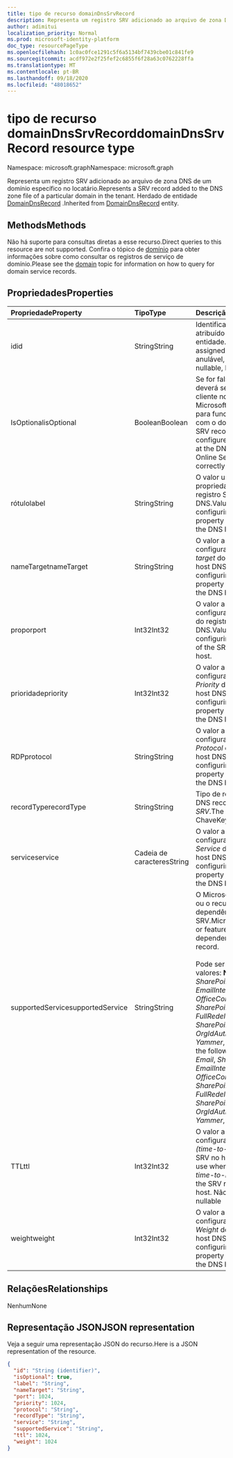 ```yaml
---
title: tipo de recurso domainDnsSrvRecord
description: Representa um registro SRV adicionado ao arquivo de zona DNS de um domínio específico no locatário.
author: adimitui
localization_priority: Normal
ms.prod: microsoft-identity-platform
doc_type: resourcePageType
ms.openlocfilehash: 1c0ac0fce1291c5f6a5134bf7439cbe01c841fe9
ms.sourcegitcommit: acdf972e2f25fef2c6855f6f28a63c0762228ffa
ms.translationtype: MT
ms.contentlocale: pt-BR
ms.lasthandoff: 09/18/2020
ms.locfileid: "48018652"
---
```

# <a name="domaindnssrvrecord-resource-type"></a><span data-ttu-id="c1b2c-103">tipo de recurso domainDnsSrvRecord</span><span class="sxs-lookup"><span data-stu-id="c1b2c-103">domainDnsSrvRecord resource type</span></span>

<span data-ttu-id="c1b2c-104">Namespace: microsoft.graph</span><span class="sxs-lookup"><span data-stu-id="c1b2c-104">Namespace: microsoft.graph</span></span>

<span data-ttu-id="c1b2c-105">Representa um registro SRV adicionado ao arquivo de zona DNS de um domínio específico no locatário.</span><span class="sxs-lookup"><span data-stu-id="c1b2c-105">Represents a SRV record added to the DNS zone file of a particular domain in the tenant.</span></span> <span data-ttu-id="c1b2c-106">Herdado de entidade [DomainDnsRecord](domaindnsrecord.md) .</span><span class="sxs-lookup"><span data-stu-id="c1b2c-106">Inherited from [DomainDnsRecord](domaindnsrecord.md) entity.</span></span>

## <a name="methods"></a><span data-ttu-id="c1b2c-107">Methods</span><span class="sxs-lookup"><span data-stu-id="c1b2c-107">Methods</span></span>
<span data-ttu-id="c1b2c-108">Não há suporte para consultas diretas a esse recurso.</span><span class="sxs-lookup"><span data-stu-id="c1b2c-108">Direct queries to this resource are not supported.</span></span> <span data-ttu-id="c1b2c-109">Confira o tópico de [domínio](domain.md) para obter informações sobre como consultar os registros de serviço de domínio.</span><span class="sxs-lookup"><span data-stu-id="c1b2c-109">Please see the [domain](domain.md) topic for information on how to query for domain service records.</span></span>

## <a name="properties"></a><span data-ttu-id="c1b2c-110">Propriedades</span><span class="sxs-lookup"><span data-stu-id="c1b2c-110">Properties</span></span>
| <span data-ttu-id="c1b2c-111">Propriedade</span><span class="sxs-lookup"><span data-stu-id="c1b2c-111">Property</span></span>     | <span data-ttu-id="c1b2c-112">Tipo</span><span class="sxs-lookup"><span data-stu-id="c1b2c-112">Type</span></span>   |<span data-ttu-id="c1b2c-113">Descrição</span><span class="sxs-lookup"><span data-stu-id="c1b2c-113">Description</span></span>|
|:---------------|:--------|:----------|
|<span data-ttu-id="c1b2c-114">id</span><span class="sxs-lookup"><span data-stu-id="c1b2c-114">id</span></span>|<span data-ttu-id="c1b2c-115">String</span><span class="sxs-lookup"><span data-stu-id="c1b2c-115">String</span></span>| <span data-ttu-id="c1b2c-116">Identificador exclusivo atribuído a esta entidade.</span><span class="sxs-lookup"><span data-stu-id="c1b2c-116">Unique identifier assigned to this entity.</span></span> <span data-ttu-id="c1b2c-117">Não anulável, somente leitura.</span><span class="sxs-lookup"><span data-stu-id="c1b2c-117">Not nullable, Read-only.</span></span>|
|<span data-ttu-id="c1b2c-118">IsOptional</span><span class="sxs-lookup"><span data-stu-id="c1b2c-118">isOptional</span></span>|<span data-ttu-id="c1b2c-119">Boolean</span><span class="sxs-lookup"><span data-stu-id="c1b2c-119">Boolean</span></span>| <span data-ttu-id="c1b2c-120">Se for falso, o registro SRV deverá ser configurado pelo cliente no host DNS do Microsoft Online Services para funcionar corretamente com o domínio.</span><span class="sxs-lookup"><span data-stu-id="c1b2c-120">If false, the SRV record must be configured by the customer at the DNS host for Microsoft Online Services to operate correctly with the domain.</span></span> |
|<span data-ttu-id="c1b2c-121">rótulo</span><span class="sxs-lookup"><span data-stu-id="c1b2c-121">label</span></span>|<span data-ttu-id="c1b2c-122">String</span><span class="sxs-lookup"><span data-stu-id="c1b2c-122">String</span></span>| <span data-ttu-id="c1b2c-123">O valor usado ao configurar a propriedade *Name* do registro SRV no host DNS.</span><span class="sxs-lookup"><span data-stu-id="c1b2c-123">Value used when configuring the *name* property of the SRV record at the DNS host.</span></span> |
|<span data-ttu-id="c1b2c-124">nameTarget</span><span class="sxs-lookup"><span data-stu-id="c1b2c-124">nameTarget</span></span>|<span data-ttu-id="c1b2c-125">String</span><span class="sxs-lookup"><span data-stu-id="c1b2c-125">String</span></span>| <span data-ttu-id="c1b2c-126">O valor a ser usado ao configurar a propriedade *target* do registro SRV no host DNS.</span><span class="sxs-lookup"><span data-stu-id="c1b2c-126">Value to use when configuring the *Target* property of the SRV record at the DNS host.</span></span> |
|<span data-ttu-id="c1b2c-127">propor</span><span class="sxs-lookup"><span data-stu-id="c1b2c-127">port</span></span>|<span data-ttu-id="c1b2c-128">Int32</span><span class="sxs-lookup"><span data-stu-id="c1b2c-128">Int32</span></span>| <span data-ttu-id="c1b2c-129">O valor a ser usado ao configurar a propriedade *Port* do registro SRV no host DNS.</span><span class="sxs-lookup"><span data-stu-id="c1b2c-129">Value to use when configuring the *port* property of the SRV record at the DNS host.</span></span> |
|<span data-ttu-id="c1b2c-130">prioridade</span><span class="sxs-lookup"><span data-stu-id="c1b2c-130">priority</span></span>|<span data-ttu-id="c1b2c-131">Int32</span><span class="sxs-lookup"><span data-stu-id="c1b2c-131">Int32</span></span>| <span data-ttu-id="c1b2c-132">O valor a ser usado ao configurar a propriedade *Priority* do registro SRV no host DNS.</span><span class="sxs-lookup"><span data-stu-id="c1b2c-132">Value to use when configuring the *priority* property of the SRV record at the DNS host.</span></span> |
|<span data-ttu-id="c1b2c-133">RDP</span><span class="sxs-lookup"><span data-stu-id="c1b2c-133">protocol</span></span>|<span data-ttu-id="c1b2c-134">String</span><span class="sxs-lookup"><span data-stu-id="c1b2c-134">String</span></span>| <span data-ttu-id="c1b2c-135">O valor a ser usado ao configurar a propriedade *Protocol* do registro SRV no host DNS.</span><span class="sxs-lookup"><span data-stu-id="c1b2c-135">Value to use when configuring the *protocol* property of the SRV record at the DNS host.</span></span> |
|<span data-ttu-id="c1b2c-136">recordType</span><span class="sxs-lookup"><span data-stu-id="c1b2c-136">recordType</span></span>|<span data-ttu-id="c1b2c-137">String</span><span class="sxs-lookup"><span data-stu-id="c1b2c-137">String</span></span>|  <span data-ttu-id="c1b2c-138">Tipo de registro DNS.</span><span class="sxs-lookup"><span data-stu-id="c1b2c-138">Type of DNS record.</span></span> <span data-ttu-id="c1b2c-139">O valor é sempre *SRV*.</span><span class="sxs-lookup"><span data-stu-id="c1b2c-139">The value is always *Srv*.</span></span> <span data-ttu-id="c1b2c-140">Chave</span><span class="sxs-lookup"><span data-stu-id="c1b2c-140">Key</span></span> |
|<span data-ttu-id="c1b2c-141">service</span><span class="sxs-lookup"><span data-stu-id="c1b2c-141">service</span></span>|<span data-ttu-id="c1b2c-142">Cadeia de caracteres</span><span class="sxs-lookup"><span data-stu-id="c1b2c-142">String</span></span>| <span data-ttu-id="c1b2c-143">O valor a ser usado ao configurar a propriedade *Service* do registro SRV no host DNS.</span><span class="sxs-lookup"><span data-stu-id="c1b2c-143">Value to use when configuring the *service* property of the SRV record at the DNS host.</span></span> |
|<span data-ttu-id="c1b2c-144">supportedService</span><span class="sxs-lookup"><span data-stu-id="c1b2c-144">supportedService</span></span>|<span data-ttu-id="c1b2c-145">String</span><span class="sxs-lookup"><span data-stu-id="c1b2c-145">String</span></span>| <span data-ttu-id="c1b2c-146">O Microsoft Online Services ou o recurso que tem uma dependência neste registro SRV.</span><span class="sxs-lookup"><span data-stu-id="c1b2c-146">Microsoft Online Service or feature that has a dependency on this SRV record.</span></span></br></br><span data-ttu-id="c1b2c-147">Pode ser um dos seguintes valores: **NULL**, *email*, *SharePoint*, *EmailInternalRelayOnly*, *OfficeCommunicationsOnline*, *SharePointDefaultDomain*, *FullRedelegation*, *SharePointPublic*, *OrgIdAuthentication*, *Yammer*, *Intune*</span><span class="sxs-lookup"><span data-stu-id="c1b2c-147">Can be one of the following values: **null**, *Email*, *Sharepoint*, *EmailInternalRelayOnly*, *OfficeCommunicationsOnline*, *SharePointDefaultDomain*, *FullRedelegation*, *SharePointPublic*, *OrgIdAuthentication*, *Yammer*, *Intune*</span></span> |
|<span data-ttu-id="c1b2c-148">TTL</span><span class="sxs-lookup"><span data-stu-id="c1b2c-148">ttl</span></span>|<span data-ttu-id="c1b2c-149">Int32</span><span class="sxs-lookup"><span data-stu-id="c1b2c-149">Int32</span></span>| <span data-ttu-id="c1b2c-150">O valor a ser usado ao configurar a propriedade *TTL (time-to-Live)* do registro SRV no host DNS.</span><span class="sxs-lookup"><span data-stu-id="c1b2c-150">Value to use when configuring the *time-to-live (ttl)* property of the SRV record at the DNS host.</span></span> <span data-ttu-id="c1b2c-151">Não anulável</span><span class="sxs-lookup"><span data-stu-id="c1b2c-151">Not nullable</span></span> |
|<span data-ttu-id="c1b2c-152">weight</span><span class="sxs-lookup"><span data-stu-id="c1b2c-152">weight</span></span>|<span data-ttu-id="c1b2c-153">Int32</span><span class="sxs-lookup"><span data-stu-id="c1b2c-153">Int32</span></span>| <span data-ttu-id="c1b2c-154">O valor a ser usado ao configurar a propriedade *Weight* do registro SRV no host DNS.</span><span class="sxs-lookup"><span data-stu-id="c1b2c-154">Value to use when configuring the *weight* property of the SRV record at the DNS host.</span></span> |

## <a name="relationships"></a><span data-ttu-id="c1b2c-155">Relações</span><span class="sxs-lookup"><span data-stu-id="c1b2c-155">Relationships</span></span>
<span data-ttu-id="c1b2c-156">Nenhum</span><span class="sxs-lookup"><span data-stu-id="c1b2c-156">None</span></span>


## <a name="json-representation"></a><span data-ttu-id="c1b2c-157">Representação JSON</span><span class="sxs-lookup"><span data-stu-id="c1b2c-157">JSON representation</span></span>
<span data-ttu-id="c1b2c-158">Veja a seguir uma representação JSON do recurso.</span><span class="sxs-lookup"><span data-stu-id="c1b2c-158">Here is a JSON representation of the resource.</span></span>

<!-- {
  "blockType": "resource",
  "baseType": "microsoft.graph.domainDnsRecord",
  "optionalProperties": [

  ],
  "@odata.type": "microsoft.graph.domainDnsSrvRecord"
}-->

```json
{
  "id": "String (identifier)",
  "isOptional": true,
  "label": "String",
  "nameTarget": "String",
  "port": 1024,
  "priority": 1024,
  "protocol": "String",
  "recordType": "String",
  "service": "String",
  "supportedService": "String",
  "ttl": 1024,
  "weight": 1024
}

```

<!-- uuid: 8fcb5dbc-d5aa-4681-8e31-b001d5168d79
2015-10-25 14:57:30 UTC -->
<!-- {
  "type": "#page.annotation",
  "description": "domainDnsSrvRecord resource",
  "keywords": "",
  "section": "documentation",
  "tocPath": ""
}-->

